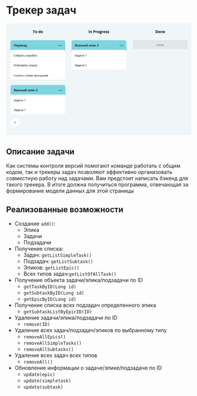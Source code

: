# Трекер задач

![](JavaDoc/img.png)

## Описание задачи
Как системы контроля версий помогают команде работать с общим кодом, так и трекеры задач позволяют эффективно организовать совместную работу над задачами. Вам предстоит написать бэкенд для такого трекера. В итоге должна получиться программа, отвечающая за формирование модели данных для этой страницы

## Реализованные возможности
- Создание ```add()```:
  - Эпика 
  - Задачи
  - Подзадачи
- Получение списка:
  - Задач: ```getListSimpleTask()```
  - Подзадач: ```getListSubtask()```
  - Эпиков: ```getListEpic()```
  - Всех типов задач:```getListOfAllTask()```
- Получение объекта задачи/эпика/подзадачи по ID
  - ```getTaskByID(Long id)```
  - ```getSubtaskByID(Long id)```
  - ```getEpicByID(Long id)```
- Получение списка всех подзадач определенного эпика
  - ```getSubtaskListByEpicID(ID)```
- Удаление задачи/эпика/подзадачи по ID
  - ```remove(ID)```
- Удаление всех задач/подзадач/эпиков по выбранному типу
  - ```removeAllEpics()```
  - ```removeAllSimpleTasks()```
  - ```removeAllSubtasks()```
- Удаление всех задач всех типов
  - ```removeAll()```
- Обновление информации о задаче/эпике/подзадаче по ID
  - ```update(epic)```
  - ```update(simpletask)```
  - ```update(subtask)```
